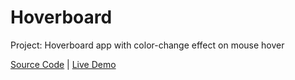# Hoverboard

Project: Hoverboard app with color-change effect on mouse hover

[Source Code](./README.md) | [Live Demo](https://josephgattuso.github.io/js-projects/hoverboard/index)
